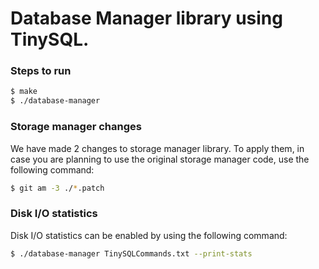 # Database Manager library using TinySQL.

### Steps to run ###
```sh
$ make
$ ./database-manager
```

### Storage manager changes ###
We have made 2 changes to storage manager library.
To apply them, in case you are planning to use the original storage manager code,
use the following command:
```sh
$ git am -3 ./*.patch
```

### Disk I/O statistics ###

Disk I/O statistics can be enabled by using the following command:
```sh
$ ./database-manager TinySQLCommands.txt --print-stats
```
